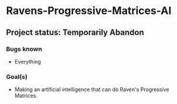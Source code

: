 # Ravens-Progressive-Matrices-AI
## Project status: Temporarily Abandon
### Bugs known
* Everything
### Goal(s)
* Making an artificial intelligence that can do Raven's Progressive Matrices.
